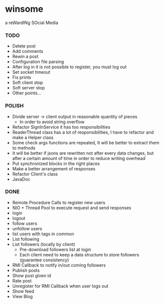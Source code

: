 # winsome
a reWardINg SOcial Media
### TODO
* Delete post
* Add comments
* Rewin a post
* Configuration file parsing
* After log in it is not possible to register, you must log out
* Set socket timeout
* Fix prints
* Soft client stop
* Soft server stop
* Other points...

### POLISH
* Divide server -> client output in reasonable quantity of pieces
  * In order to avoid string overflow
* Refactor SignInService it has too responsibilities
* ReaderThread class has a lot of responsibilities, I have to refactor and make a Helper class
* Some check args functions are repeated, It will be better to extract them to methods
* It will be better if jsons are rewritten not after every data changes, but after a certain amount of time in order to reduce writing overhead
* Put synchronized blocks in the right places
* Make a better arrangement of responses
* Refactor Client's class
* JavaDoc

### DONE
* Remote Procedure Calls to register new users
* NIO + Thread Pool to execute request and send responses
* login
* logout
* follow users
* unfollow users
* list users with tags in common
* List following
* List followers (locally by client)
  * Pre-download followers list at login 
  * Each client need to keep a data structure to store followers (guarantee consistency)
* RMI Callback to notify in/out coming followers
* Publish posts
* Show post given id
* Rate post
* Unregister for RMI Callback when user logs out
* Show feed
* View Blog
